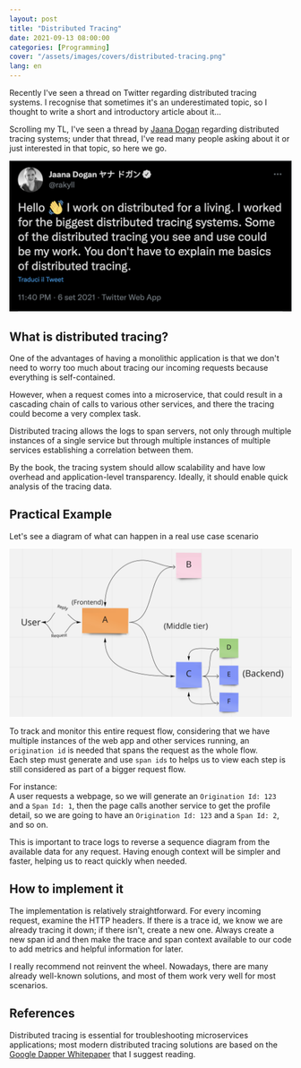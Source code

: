 ```yaml
---
layout: post
title: "Distributed Tracing"
date: 2021-09-13 08:00:00
categories: [Programming]
cover: "/assets/images/covers/distributed-tracing.png"
lang: en
---
```


Recently I've seen a thread on Twitter regarding distributed tracing systems. I recognise that sometimes it's an underestimated topic, so I thought to write a short and introductory article about it...


Scrolling my TL, I've seen a thread by [Jaana Dogan](https://twitter.com/rakyll) regarding distributed tracing systems; under that thread, I've read many people asking about it or just interested in that topic, so here we go.

![rakyll-thread](/assets/images/posts/rakyll-thread.png)

## What is distributed tracing?

One of the advantages of having a monolithic application is that we don't need to worry too much about tracing our incoming requests because everything is self-contained.   

However, when a request comes into a microservice, that could result in a cascading chain of calls to various other services, and there the tracing could become a very complex task.

Distributed tracing allows the logs to span servers, not only through multiple instances of a single service but through multiple instances of multiple services establishing a correlation between them.    

By the book, the tracing system should allow scalability and have low overhead and application-level transparency. Ideally, it should enable quick analysis of the tracing data.

## Practical Example

Let's see a diagram of what can happen in a real use case scenario

![diagram](/assets/images/posts/distributed-tracing-diagram.png)

To track and monitor this entire request flow, considering that we have multiple instances of the web app and other services running, an `origination id` is needed that spans the request as the whole flow.   
Each step must generate and use `span ids` to helps us to view each step is still considered as part of a bigger request flow.

For instance:   
A user requests a webpage, so we will generate an `Origination Id: 123` and a `Span Id: 1`, then the page calls another service to get the profile detail, so we are going to have an `Origination Id: 123` and a `Span Id: 2`, and so on.   

This is important to trace logs to reverse a sequence diagram from the available data for any request. Having enough context will be simpler and faster, helping us to react quickly when needed.

## How to implement it

The implementation is relatively straightforward. For every incoming request, examine the HTTP headers. If there is a trace id, we know we are already tracing it down; if there isn't, create a new one. Always create a new span id and then make the trace and span context available to our code to add metrics and helpful information for later.   

I really recommend not reinvent the wheel. Nowadays, there are many already well-known solutions, and most of them work very well for most scenarios.

## References

Distributed tracing is essential for troubleshooting microservices applications; most modern distributed tracing solutions are based on the [Google Dapper Whitepaper](https://static.googleusercontent.com/media/research.google.com/en//pubs/archive/36356.pdf) that I suggest reading.
